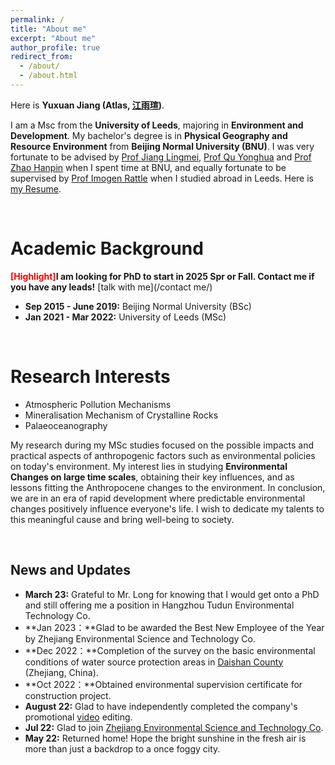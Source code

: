 ```yaml
---
permalink: /
title: "About me"
excerpt: "About me"
author_profile: true
redirect_from: 
  - /about/
  - /about.html
---
```


Here is **Yuxuan Jiang (Atlas, [江雨瑄](/file/江雨瑄简历.pdf))**.

I am a Msc from the **University of Leeds**, majoring in **Environment and Development**. My bachelor's degree is in **Physical Geography and Resource Environment** from **Beijing Normal University (BNU)**. I was very fortunate to be advised by [Prof Jiang Lingmei](http://www.slrss.cn/sourcedb_slrss_cas/kydw/yjy/202006/t20200628_566012.html),  [Prof Qu Yonghua](http://www.slrss.cn/sourcedb_slrss_cas/kydw/fyjy/202006/t20200628_566005.html) and [Prof Zhao Hanpin](http://geo.bnu.edu.cn/jgszbf/jzyjbk/jzryzc/33918.html) when I spent time at BNU, and equally fortunate to be supervised by [Prof Imogen Rattle](https://environment.leeds.ac.uk/see/staff/8918/dr-imogen-rattle) when I studied abroad in Leeds. Here is [my Resume](/file/ResumeYuxuanJiang.pdf).

<br>

Academic Background
======
**<font color='red'>[Highlight]</font>I am looking for PhD to start in 2025 Spr or Fall. Contact me if you have any leads!** [talk with me](/contact me/)

- **Sep 2015 - June 2019:** Beijing Normal University (BSc)
- **Jan 2021 - Mar 2022:** University of Leeds (MSc)

<br>

Research Interests
======
- Atmospheric Pollution Mechanisms
- Mineralisation Mechanism of Crystalline Rocks
- Palaeoceanography

My research during my MSc studies focused on the possible impacts and practical aspects of anthropogenic factors such as environmental policies on today's environment. My interest lies in studying **Environmental Changes on large time scales**, obtaining their key influences, and as lessons fitting the Anthropocene changes to the environment. In conclusion, we are in an era of rapid development where predictable environmental changes positively influence everyone's life. I wish to dedicate my talents to this meaningful cause and bring well-being to society.

<br>

## News and Updates

- **March 23:** Grateful to Mr. Long for knowing that I would get onto a PhD and still offering me a position in Hangzhou Tudun Environmental Technology Co.
- **Jan 2023：**Glad to be awarded the Best New Employee of the Year by Zhejiang Environmental Science and Technology Co.
- **Dec 2022：**Completion of the survey on the basic environmental conditions of water source protection areas in [Daishan County](https://baike.baidu.com/item/%E5%B2%B1%E5%B1%B1%E5%8E%BF/6792495) (Zhejiang, China).
- **Oct 2022：**Obtained environmental supervision certificate for construction project.
- **August 22:** Glad to have independently completed the company's promotional [video](https://www.bilibili.com/video/BV1vG411H7jJ/?spm_id_from=333.999.0.0&vd_source=e138d36a71c4a6d180d5b0a155b9bc28) editing.
- **Jul 22:** Glad to join [Zhejiang Environmental Science and Technology Co](https://www.zjshjkj.com/).
- **May 22:** Returned home! Hope the bright sunshine in the fresh air is more than just a backdrop to a once foggy city.
